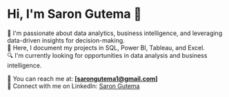 # Hi, I'm Saron Gutema 👋  

🌱 I'm passionate about data analytics, business intelligence, and leveraging data-driven insights for decision-making.  
📂 Here, I document my projects in SQL, Power BI, Tableau, and Excel.  
🔍 I'm currently looking for opportunities in data analysis and business intelligence.  

📩 You can reach me at: **[sarongutema1@gmail.com]**  
🔗 Connect with me on LinkedIn: [Saron Gutema](https://www.linkedin.com/in/sarongutema1/)  
